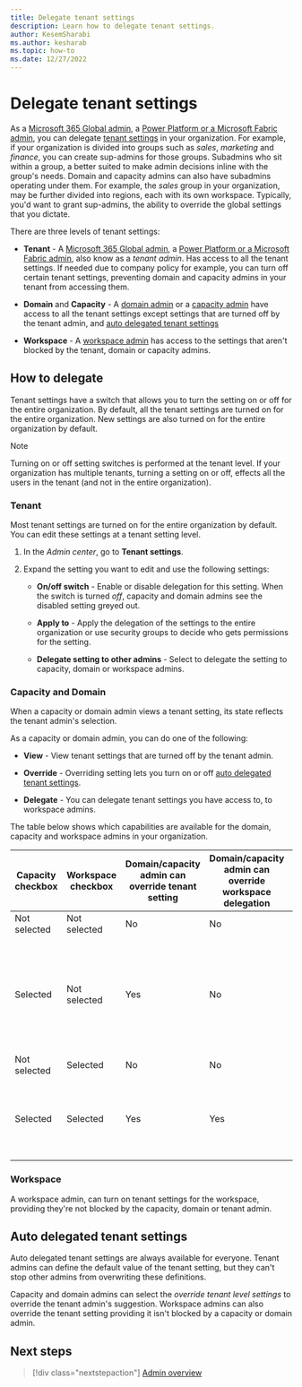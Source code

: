 ```yaml
---
title: Delegate tenant settings
description: Learn how to delegate tenant settings.
author: KesemSharabi
ms.author: kesharab
ms.topic: how-to
ms.date: 12/27/2022
---
```


# Delegate tenant settings

As a [Microsoft 365 Global admin](admin-overview.md#microsoft-365-admin-roles), a [Power Platform or a Microsoft Fabric admin](admin-overview.md#power-platform-and-microsoft-fabric-admin-roles), you can delegate [tenant settings](/power-bi/admin/service-admin-portal-about-tenant-settings) in your organization. For example, if your organization is divided into groups such as *sales*, *marketing* and *finance*, you can create sup-admins for those groups. Subadmins who sit within a group, a better suited to make admin decisions inline with the group's needs. Domain and capacity admins can also have subadmins operating under them. For example, the *sales* group in your organization, may be further divided into regions, each with its own workspace. Typically, you'd want to grant sup-admins, the ability to override the global settings that you dictate.

There are three levels of tenant settings:

* **Tenant** - A [Microsoft 365 Global admin](admin-overview.md#microsoft-365-admin-roles), a [Power Platform or a Microsoft Fabric admin](admin-overview.md#power-platform-and-microsoft-fabric-admin-roles), also know as a *tenant admin*. Has access to all the tenant settings. If needed due to company policy for example, you can turn off certain tenant settings, preventing domain and capacity admins in your tenant from accessing them.

* **Domain** and **Capacity** - A [domain admin](/power-bi/developer/visuals/create-r-based-power-bi-desktop) or a [capacity admin](admin-overview.md#capacity-admin-roles) have access to all the tenant settings except settings that are turned off by the tenant admin, and [auto delegated tenant settings](#auto-delegated-tenant-settings)

* **Workspace** - A [workspace admin](/power-bi/developer/visuals/create-r-based-power-bi-desktop) has access to the settings that aren't blocked by the tenant, domain or capacity admins.

## How to delegate

Tenant settings have a switch that allows you to turn the setting on or off for the entire organization. By default, all the tenant settings are turned on for the entire organization. New settings are also turned on for the entire organization by default.

>[!NOTE]
>Turning on or off setting switches is performed at the tenant level. If your organization has multiple tenants, turning a setting on or off, effects all the users in the tenant (and not in the entire organization).

### Tenant

Most tenant settings are turned on for the entire organization by default. You can edit these settings at a tenant setting level.

1. In the *Admin center*, go to **Tenant settings**.

2. Expand the setting you want to edit and use the following settings:

    * **On/off switch** - Enable or disable delegation for this setting. When the switch is turned *off*, capacity and domain admins see the disabled setting greyed out.

    * **Apply to** - Apply the delegation of the settings to the entire organization or use security groups to decide who gets permissions for the setting.

    * **Delegate setting to other admins** - Select to delegate the setting to capacity, domain or workspace admins.

### Capacity and Domain

When a capacity or domain admin views a tenant setting, its state reflects the tenant admin's selection.

As a capacity or domain admin, you can do one of the following:

* **View** - View tenant settings that are turned off by the tenant admin.

* **Override** - Overriding setting lets you turn on or off [auto delegated tenant settings](#auto-delegated-tenant-settings).

* **Delegate** - You can delegate tenant settings you have access to, to workspace admins.

The table below shows which capabilities are available for the domain, capacity and workspace admins in your organization.

|Capacity checkbox  |Workspace checkbox  |Domain/capacity admin can override tenant setting |Domain/capacity admin can override workspace delegation |Workspace admin can override tenant setting  |
|---------|---------|---------|---------|---|
|Not selected     |Not selected        |No         |No         |No  |
|Selected     |Not selected         |Yes         |No         |No, unless the parent capacity or domain admin overrides the tenants admin's delegation preference  |
|Not selected     |Selected         |No         |No         |Yes  |
|Selected     |Selected         |Yes         |Yes         |Yes, if permitted by the parent capacity or domain admin  |

### Workspace

A workspace admin, can turn on tenant settings for the workspace, providing they're not blocked by the capacity, domain or tenant admin.

## Auto delegated tenant settings

Auto delegated tenant settings are always available for everyone. Tenant admins can define the default value of the tenant setting, but they can't stop other admins from overwriting these definitions.

Capacity and domain admins can select the *override tenant level settings* to override the tenant admin's suggestion. Workspace admins can also override the tenant setting providing it isn't blocked by a capacity or domain admin.

## Next steps

>[!div class="nextstepaction"]
>[Admin overview](admin-overview.md)
